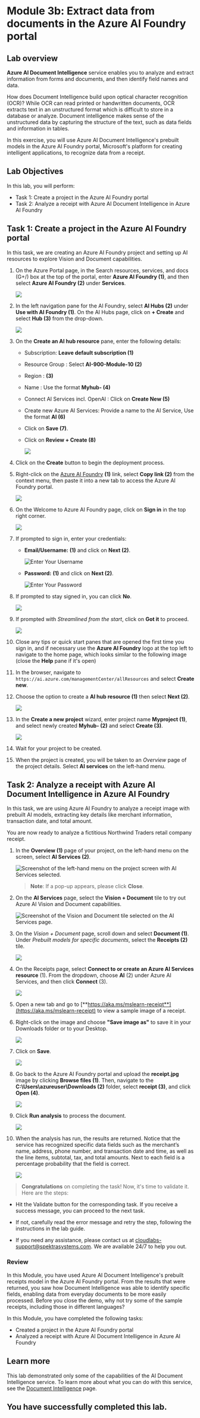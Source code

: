
# Module 3b: Extract data from documents in the Azure AI Foundry portal

## Lab overview

**Azure AI Document Intelligence** service enables you to analyze and extract information from forms and documents, and then identify field names and data. 

How does Document Intelligence build upon optical character recognition (OCR)? While OCR can read printed or handwritten documents, OCR extracts text in an unstructured format which is difficult to store in a database or analyze. Document intelligence makes sense of the unstructured data by capturing the structure of the text, such as data fields and information in tables. 

In this exercise, you will use Azure AI Document Intelligence's prebuilt models in the Azure AI Foundry portal, Microsoft's platform for creating intelligent applications, to recognize data from a receipt. 

## Lab Objectives

In this lab, you will perform:
- Task 1: Create a project in the Azure AI Foundry portal
- Task 2: Analyze a receipt with Azure AI Document Intelligence in Azure AI Foundry

## Task 1: Create a project in the Azure AI Foundry portal

In this task, we are creating an Azure AI Foundry project and setting up AI resources to explore Vision and Document capabilities.

1. On the Azure Portal page, in the Search resources, services, and docs (G+/) box at the top of the portal, enter **Azure AI Foundry (1)**, and then select **Azure AI Foundry (2)** under **Services**.

    ![](./media/lab6-1.png) 

1. In the left navigation pane for the AI Foundry, select **AI Hubs (2)** under **Use with AI Foundry (1)**. On the AI Hubs page, click on **+ Create** and select **Hub (3)** from the drop-down.

    ![](./media/lab6-2.png) 

1. On the **Create an AI hub resource** pane, enter the following details:

    - Subscription: **Leave default subscription (1)** 
    - Resource Group : Select **AI-900-Module-10 (2)** 
    - Region : **<inject key="location" enableCopy="false"></inject>**  **(3)**
    - Name : Use the format **Myhub-<inject key="Deployment ID" enableCopy="false"></inject> (4)** 
    - Connect AI Services incl. OpenAI : Click on **Create New (5)**
    - Create new Azure AI Services: Provide a name to the AI Service, Use the format **AI<inject key="Deployment ID" enableCopy="false"></inject> (6)**  
    - Click on **Save (7)**.
    - Click on **Review + Create (8)**

       ![](./media/T1S3new-0906(1).png) 

1. Click on the **Create** button to begin the deployment process.

1. Right-click on the [Azure AI Foundry](https://ai.azure.com?azure-portal=true) **(1)** link, select **Copy link (2)** from the context menu, then paste it into a new tab to access the Azure AI Foundry portal.

   ![](./media/3-27.png)

1. On the Welcome to Azure AI Foundry page, click on **Sign in** in the top right corner.

   ![](./media/17-18.png)

1. If prompted to sign in, enter your credentials:
 
   - **Email/Username:** <inject key="AzureAdUserEmail"></inject> **(1)** and click on **Next (2)**.
 
      ![Enter Your Username](./media/19-4(1).png)
 
   - **Password:** <inject key="AzureAdUserPassword"></inject> **(1)** and click on **Next (2)**.
 
     ![Enter Your Password](./media/19-5(1).png)

1. If prompted to stay signed in, you can click **No**.

   ![](./media/9-8(1).png)

1. If prompted with *Streamlined from the start*, click on **Got it** to proceed.

   ![](./media/3-23.png)

1. Close any tips or quick start panes that are opened the first time you sign in, and if necessary use the **Azure AI Foundry** logo at the top left to navigate to the home page, which looks similar to the following image (close the **Help** pane if it's open)

1. In the browser, navigate to `https://ai.azure.com/managementCenter/allResources` and select **Create new**.

1. Choose the option to create a **AI hub resource (1)** then select **Next (2)**.

   ![](./media/lab3-20.png) 

1. In the **Create a new project** wizard, enter project name **Myproject<inject key="DeploymentID" enableCopy="false" /> (1)**, and select newly created **Myhub-<inject key="DeploymentID" enableCopy="false" /> (2)** and select **Create (3)**.

    ![](./media/T1S13new-0906(1).png)

1. Wait for your project to be created.

1. When the project is created, you will be taken to an *Overview* page of the project details. Select **AI services** on the left-hand menu. 

## Task 2: Analyze a receipt with Azure AI Document Intelligence in Azure AI Foundry 

In this task, we are using Azure AI Foundry to analyze a receipt image with prebuilt AI models, extracting key details like merchant information, transaction date, and total amount.

You are now ready to analyze a fictitious Northwind Traders retail company receipt.

1. In the **Overview (1)** page of your project, on the left-hand menu on the screen, select **AI Services (2)**.
 
    ![Screenshot of the left-hand menu on the project screen with AI Services selected.](./media/17-5.png)  

    >**Note**: If a pop-up appears, please click **Close**.

1. On the **AI Services** page, select the **Vision + Document** tile to try out Azure AI Vision and Document capabilities.

    ![Screenshot of the Vision and Document tile selected on the AI Services page.](./media/17-6(2).png)

1. On the *Vision + Document* page, scroll down and select **Document (1)**. Under *Prebuilt models for specific documents*, select the **Receipts (2)** tile.

    ![](media/19-1(1).png)

1. On the Receipts page, select **Connect to or create an Azure AI Services resource** (1). From the dropdown, choose **AI<inject key="DeploymentID" enableCopy="false" />** (2) under Azure AI Services, and then click **Connect** (3).

    ![](./media/ai9872.png)

1. Open a new tab and go to [**https://aka.ms/mslearn-receipt**](https://aka.ms/mslearn-receipt) to view a sample image of a receipt.

1. Right-click on the image and choose **"Save image as"** to save it in your Downloads folder or to your Desktop.

   ![](media/ai900m10-5.png)

1. Click on **Save**.

   ![](media/ai900m10-6.png)
 
1. Go back to the Azure AI Foundry portal and upload the **receipt.jpg** image by clicking **Browse files (1)**. Then, navigate to the **C:\Users\azureuser\Downloads (2)** folder, select **receipt (3)**, and click **Open (4)**.

   ![](media/10-3.png)

1. Click **Run analysis** to process the document.

   ![](media/10-1.png)

1. When the analysis has run, the results are returned. Notice that the service has recognized specific data fields such as the merchant’s name, address, phone number, and transaction date and time, as well as the line items, subtotal, tax, and total amounts. Next to each field is a percentage probability that the field is correct.

    ![](media/receipt-lab-result.png)

> **Congratulations** on completing the task! Now, it's time to validate it. Here are the steps:
 
- Hit the Validate button for the corresponding task. If you receive a success message, you can proceed to the next task. 
- If not, carefully read the error message and retry the step, following the instructions in the lab guide.
- If you need any assistance, please contact us at cloudlabs-support@spektrasystems.com. We are available 24/7 to help you out.

   <validation step="348e3976-3f47-4302-b53a-c2bd7195d99b" />

### Review

In this Module, you have used Azure AI Document Intelligence's prebuilt receipts model in the Azure AI Foundry portal. From the results that were returned, you saw how Document Intelligence was able to identify specific fields, enabling data from everyday documents to be more easily processed. Before you close the demo, why not try some of the sample receipts, including those in different languages?

In this Module, you have completed the following tasks:
- Created a project in the Azure AI Foundry portal
- Analyzed a receipt with Azure AI Document Intelligence in Azure AI Foundry 

## Learn more

This lab demonstrated only some of the capabilities of the AI Document Intelligence service. To learn more about what you can do with this service, see the [Document Intelligence](https://learn.microsoft.com/azure/ai-services/document-intelligence/overview?view=doc-intel-3.1.0) page.

## You have successfully completed this lab.
